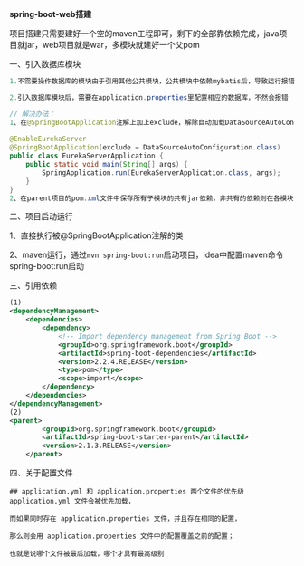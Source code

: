 **spring-boot-web搭建**

​		项目搭建只需要建好一个空的maven工程即可，剩下的全部靠依赖完成，java项目就jar，web项目就是war，多模块就建好一个父pom

一、引入数据库模块

```java
1.不需要操作数据库的模块由于引用其他公共模块，公共模块中依赖mybatis后，导致运行报错Failed to configure a DataSource。

2.引入数据库模块后，需要在application.properties里配置相应的数据库，不然会报错

// 解决办法：
1、在@SpringBootApplication注解上加上exclude，解除自动加载DataSourceAutoConfiguration。
    
@EnableEurekaServer
@SpringBootApplication(exclude = DataSourceAutoConfiguration.class)
public class EurekaServerApplication {
    public static void main(String[] args) {
        SpringApplication.run(EurekaServerApplication.class, args);
    }
}
2、在parent项目的pom.xml文件中保存所有子模块的共有jar依赖，非共有的依赖则在各模块自身的pom.xml文件中进行申明。建议采用此方法，好处在于各模块的依赖不会相互产生干扰。
```



二、项目启动运行

1、直接执行被@SpringBootApplication注解的类

2、maven运行，通过`mvn spring-boot:run`启动项目，idea中配置maven命令spring-boot:run启动



三、引用依赖

```xml
(1)
<dependencyManagement>
    <dependencies>
        <dependency>
            <!-- Import dependency management from Spring Boot -->
            <groupId>org.springframework.boot</groupId>
            <artifactId>spring-boot-dependencies</artifactId>
            <version>2.2.4.RELEASE</version>
            <type>pom</type>
            <scope>import</scope>
        </dependency>
    </dependencies>
</dependencyManagement>
(2)
<parent>
		<groupId>org.springframework.boot</groupId>
		<artifactId>spring-boot-starter-parent</artifactId>
		<version>2.1.3.RELEASE</version>
	</parent>
```



四、关于配置文件

```shell
## application.yml 和 application.properties 两个文件的优先级
application.yml 文件会被优先加载，

而如果同时存在 application.properties 文件，并且存在相同的配置，

那么则会用 application.properties 文件中的配置覆盖之前的配置；

也就是说哪个文件被最后加载，哪个才具有最高级别
```

